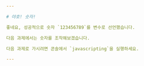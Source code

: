 ```yaml
---

# 야호! 숫자!

좋네요, 성공적으로 숫자 `123456789`를 변수로 선언했습니다.

다음 과제에서는 숫자를 조작해보겠습니다.

다음 과제로 가시려면 콘솔에서 `javascripting`을 실행하세요.

---
```


